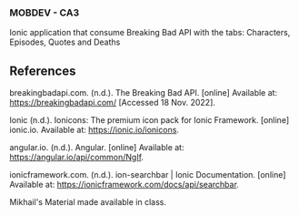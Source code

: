 ### MOBDEV - CA3
Ionic application that consume Breaking Bad API with the tabs: Characters, Episodes, Quotes and Deaths

## References

breakingbadapi.com. (n.d.). The Breaking Bad API. [online] Available at: https://breakingbadapi.com/ [Accessed 18 Nov. 2022].

‌Ionic (n.d.). Ionicons: The premium icon pack for Ionic Framework. [online] ionic.io. Available at: https://ionic.io/ionicons.

‌angular.io. (n.d.). Angular. [online] Available at: https://angular.io/api/common/NgIf.

‌ionicframework.com. (n.d.). ion-searchbar | Ionic Documentation. [online] Available at: https://ionicframework.com/docs/api/searchbar.

‌Mikhail's Material made available in class.
